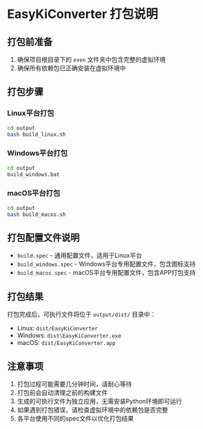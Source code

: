 # EasyKiConverter 打包说明

## 打包前准备

1. 确保项目根目录下的 `even` 文件夹中包含完整的虚拟环境
2. 确保所有依赖包已正确安装在虚拟环境中

## 打包步骤

### Linux平台打包
```bash
cd output
bash build_linux.sh
```

### Windows平台打包
```cmd
cd output
build_windows.bat
```

### macOS平台打包
```bash
cd output
bash build_macos.sh
```

## 打包配置文件说明

- `build.spec` - 通用配置文件，适用于Linux平台
- `build_windows.spec` - Windows平台专用配置文件，包含图标支持
- `build_macos.spec` - macOS平台专用配置文件，包含APP打包支持

## 打包结果

打包完成后，可执行文件将位于 `output/dist/` 目录中：
- Linux: `dist/EasyKiConverter`
- Windows: `dist\EasyKiConverter.exe`
- macOS: `dist/EasyKiConverter.app`

## 注意事项

1. 打包过程可能需要几分钟时间，请耐心等待
2. 打包前会自动清理之前的构建文件
3. 生成的可执行文件为独立应用，无需安装Python环境即可运行
4. 如果遇到打包错误，请检查虚拟环境中的依赖包是否完整
5. 各平台使用不同的spec文件以优化打包结果